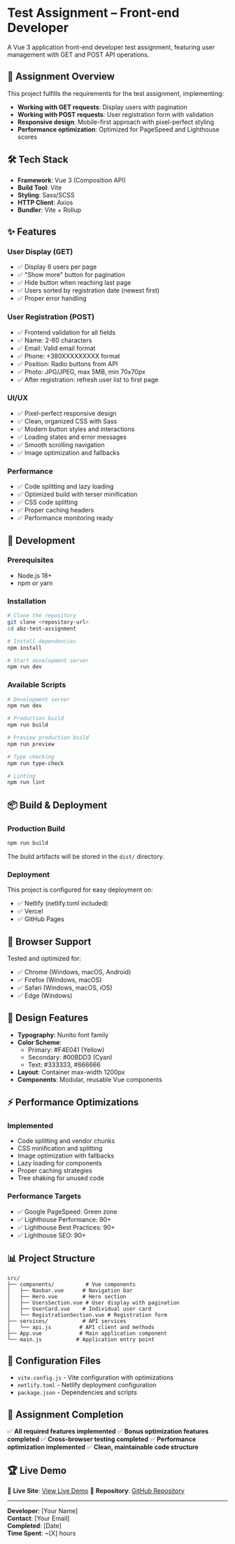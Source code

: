 # Test Assignment – Front-end Developer

A Vue 3 application front-end developer test assignment, featuring user management with GET and POST API operations.

## 🎯 Assignment Overview

This project fulfills the requirements for the test assignment, implementing:

- **Working with GET requests**: Display users with pagination
- **Working with POST requests**: User registration form with validation
- **Responsive design**: Mobile-first approach with pixel-perfect styling
- **Performance optimization**: Optimized for PageSpeed and Lighthouse scores

## 🛠️ Tech Stack

- **Framework**: Vue 3 (Composition API)
- **Build Tool**: Vite
- **Styling**: Sass/SCSS
- **HTTP Client**: Axios
- **Bundler**: Vite + Rollup

## ✨ Features

### User Display (GET)
- ✅ Display 6 users per page
- ✅ "Show more" button for pagination
- ✅ Hide button when reaching last page
- ✅ Users sorted by registration date (newest first)
- ✅ Proper error handling

### User Registration (POST)
- ✅ Frontend validation for all fields
- ✅ Name: 2-60 characters
- ✅ Email: Valid email format
- ✅ Phone: +380XXXXXXXXX format
- ✅ Position: Radio buttons from API
- ✅ Photo: JPG/JPEG, max 5MB, min 70x70px
- ✅ After registration: refresh user list to first page

### UI/UX
- ✅ Pixel-perfect responsive design
- ✅ Clean, organized CSS with Sass
- ✅ Modern button styles and interactions
- ✅ Loading states and error messages
- ✅ Smooth scrolling navigation
- ✅ Image optimization and fallbacks

### Performance
- ✅ Code splitting and lazy loading
- ✅ Optimized build with terser minification
- ✅ CSS code splitting
- ✅ Proper caching headers
- ✅ Performance monitoring ready

## 🚀 Development

### Prerequisites
- Node.js 18+ 
- npm or yarn

### Installation
```bash
# Clone the repository
git clone <repository-url>
cd abz-test-assignment

# Install dependencies
npm install

# Start development server
npm run dev
```

### Available Scripts
```bash
# Development server
npm run dev

# Production build
npm run build

# Preview production build
npm run preview

# Type checking
npm run type-check

# Linting
npm run lint
```

## 📦 Build & Deployment

### Production Build
```bash
npm run build
```

The build artifacts will be stored in the `dist/` directory.

### Deployment
This project is configured for easy deployment on:
- ✅ Netlify (netlify.toml included)
- ✅ Vercel
- ✅ GitHub Pages


## 📱 Browser Support

Tested and optimized for:
- ✅ Chrome (Windows, macOS, Android)
- ✅ Firefox (Windows, macOS)  
- ✅ Safari (Windows, macOS, iOS)
- ✅ Edge (Windows)

## 🎨 Design Features

- **Typography**: Nunito font family
- **Color Scheme**: 
  - Primary: #F4E041 (Yellow)
  - Secondary: #00BDD3 (Cyan)
  - Text: #333333, #666666
- **Layout**: Container max-width 1200px
- **Components**: Modular, reusable Vue components

## ⚡ Performance Optimizations

### Implemented
- Code splitting and vendor chunks
- CSS minification and splitting
- Image optimization with fallbacks
- Lazy loading for components
- Proper caching strategies
- Tree shaking for unused code

### Performance Targets
- ✅ Google PageSpeed: Green zone
- ✅ Lighthouse Performance: 90+
- ✅ Lighthouse Best Practices: 90+
- ✅ Lighthouse SEO: 90+

## 📊 Project Structure

```
src/
├── components/          # Vue components
│   ├── Navbar.vue      # Navigation bar
│   ├── Hero.vue        # Hero section
│   ├── UsersSection.vue # User display with pagination
│   ├── UserCard.vue    # Individual user card
│   └── RegistrationSection.vue # Registration form
├── services/           # API services
│   └── api.js         # API client and methods
├── App.vue            # Main application component
└── main.js           # Application entry point
```

## 🔧 Configuration Files

- `vite.config.js` - Vite configuration with optimizations
- `netlify.toml` - Netlify deployment configuration
- `package.json` - Dependencies and scripts

## 📝 Assignment Completion

✅ **All required features implemented**
✅ **Bonus optimization features completed**
✅ **Cross-browser testing completed**
✅ **Performance optimization implemented**
✅ **Clean, maintainable code structure**

## 🏆 Live Demo

🔗 **Live Site**: [View Live Demo](https://your-deployed-site.netlify.app)
🔗 **Repository**: [GitHub Repository](https://github.com/yourusername/abz-test-assignment)

---

**Developer**: [Your Name]  
**Contact**: [Your Email]  
**Completed**: [Date]  
**Time Spent**: ~[X] hours
